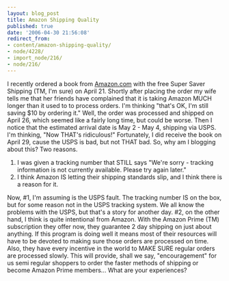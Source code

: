 ```yaml
---
layout: blog_post
title: Amazon Shipping Quality
published: true
date: '2006-04-30 21:56:08'
redirect_from:
- content/amazon-shipping-quality/
- node/4228/
- import_node/216/
- node/216/
---
```


I recently ordered a book from [Amazon.com](http://amazon.com) with the free Super Saver Shipping (TM, I'm sure) on April 21. Shortly after placing the order my wife tells me that her friends have complained that it is taking Amazon MUCH longer than it used to to process orders. I'm thinking "that's OK, I'm still saving $10 by ordering it." Well, the order was processed and shipped on April 26, which seemed like a fairly long time, but could be worse. Then I notice that the estimated arrival date is May 2 - May 4, shipping via USPS. I'm thinking, "Now THAT's ridiculous!" Fortunately, I did receive the book on April 29, cause the USPS is bad, but not THAT bad. So, why am I blogging about this? Two reasons.

1.  I was given a tracking number that STILL says "We're sorry - tracking information is not currently available. Please try again later."
2.  I think Amazon IS letting their shipping standards slip, and I think there is a reason for it.

Now, \#1, I'm assuming is the USPS fault. The tracking number IS on the box, but for some reason not in the USPS tracking system. We all know the problems with the USPS, but that's a story for another day. \#2, on the other hand, I think is quite intentional from Amazon. With the Amazon Prime (TM) subscription they offer now, they guarantee 2 day shipping on just about anything. If this program is doing well it means most of their resources will have to be devoted to making sure those orders are processed on time. Also, they have every incentive in the world to MAKE SURE regular orders are processed slowly. This will provide, shall we say, "encouragement" for us semi regular shoppers to order the faster methods of shipping or become Amazon Prime members... What are your experiences?
